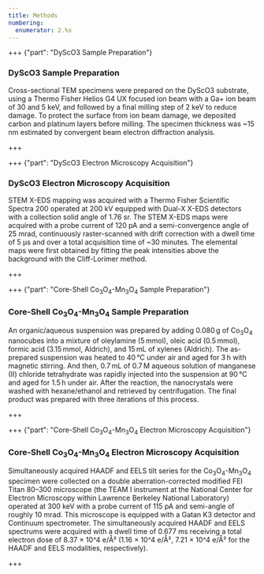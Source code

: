 ```yaml
---
title: Methods
numbering:
  enumerator: 2.%s
---
```


+++ {"part": "DyScO3 Sample Preparation"} 
### DyScO3 Sample Preparation

Cross-sectional TEM specimens were prepared on the DyScO3 substrate, using a Thermo Fisher Helios G4 UX focused ion beam with a Ga+ ion beam of 30 and 5 keV, and followed by a final milling step of 2 keV to reduce damage. To protect the surface from ion beam damage, we deposited carbon and platinum layers before milling. The specimen thickness was ~15 nm estimated by convergent beam electron diffraction analysis.

+++

+++ {"part": "DyScO3 Electron Microscopy Acquisition"} 
### DyScO3 Electron Microscopy Acquisition

STEM X-EDS mapping was acquired with a Thermo Fisher Scientific Spectra 200 operated at 200 kV equipped with Dual-X X-EDS detectors with a collection solid angle of 1.76 sr. The STEM X-EDS maps were acquired with a probe current of 120 pA and a semi-convergence angle of 25 mrad, continuously raster-scanned with drift correction with a dwell time of 5 μs and over a total acquisition time of ~30 minutes. The elemental maps were first obtained by fitting the peak intensities above the background with the Cliff-Lorimer method.

+++

+++ {"part": "Core-Shell Co$_3$O$_4$-Mn$_3$O$_4$ Sample Preparation"} 
### Core-Shell Co$_3$O$_4$-Mn$_3$O$_4$ Sample Preparation

An organic/aqueous suspension was prepared by adding 0.080 g of Co$_3$O$_4$ nanocubes into a mixture of oleylamine (5 mmol), oleic acid (0.5 mmol), formic acid (3.15 mmol, Aldrich), and 15 mL of xylenes (Aldrich). The as-prepared suspension was heated to 40 °C under air and aged for 3 h with magnetic stirring. And then, 0.7 mL of 0.7 M aqueous solution of manganese (II) chloride tetrahydrate was rapidly injected into the suspension at 90 °C and aged for 1.5 h under air. After the reaction, the nanocrystals were washed with hexane/ethanol and retrieved by centrifugation. The final product was prepared with three iterations of this process.

+++

+++ {"part": "Core-Shell Co$_3$O$_4$-Mn$_3$O$_4$ Electron Microscopy Acquisition"} 
### Core-Shell Co$_3$O$_4$-Mn$_3$O$_4$ Electron Microscopy Acquisition

Simultaneously acquired HAADF and EELS tilt series for the Co$_3$O$_4$-Mn$_3$O$_4$ specimen were collected on a double aberration-corrected modified FEI Titan 80–300 microscope (the TEAM I instrument at the National Center for Electron Microscopy within Lawrence Berkeley National Laboratory) operated at 300 keV with a probe current of 115 pA and semi-angle of roughly 10 mrad. This microscope is equipped with a Gatan K3 detector and Continuum spectrometer. The simultaneously acquired HAADF and EELS spectrums were acquired with a dwell time of 0.677 ms receiving a total electron dose of 8.37 × 10^4 e/Å² (1.16 × 10^4 e/Å², 7.21 × 10^4 e/Å² for the HAADF and EELS modalities, respectively).

+++